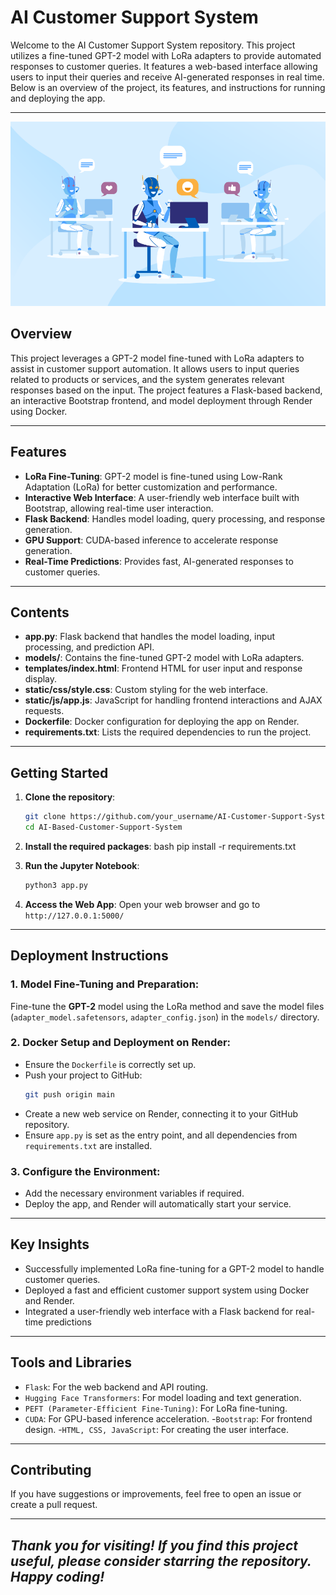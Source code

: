 # AI Customer Support System

Welcome to the AI Customer Support System repository. This project utilizes a fine-tuned GPT-2 model with LoRa adapters to provide automated responses to customer queries. It features a web-based interface allowing users to input their queries and receive AI-generated responses in real time. Below is an overview of the project, its features, and instructions for running and deploying the app.

---

<div align="center">
  <img src="./AI_image.png" alt="AI Customer Support System" style="border:none;">
</div>

## Overview

This project leverages a GPT-2 model fine-tuned with LoRa adapters to assist in customer support automation. It allows users to input queries related to products or services, and the system generates relevant responses based on the input. The project features a Flask-based backend, an interactive Bootstrap frontend, and model deployment through Render using Docker.

---

## Features

- **LoRa Fine-Tuning**: GPT-2 model is fine-tuned using Low-Rank Adaptation (LoRa) for better customization and performance.
- **Interactive Web Interface**: A user-friendly web interface built with Bootstrap, allowing real-time user interaction.
- **Flask Backend**: Handles model loading, query processing, and response generation.
- **GPU Support**: CUDA-based inference to accelerate response generation.
- **Real-Time Predictions**: Provides fast, AI-generated responses to customer queries.

---

## Contents

- **app.py**: Flask backend that handles the model loading, input processing, and prediction API.
- **models/**: Contains the fine-tuned GPT-2 model with LoRa adapters.
- **templates/index.html**: Frontend HTML for user input and response display.
- **static/css/style.css**: Custom styling for the web interface.
- **static/js/app.js**: JavaScript for handling frontend interactions and AJAX requests.
- **Dockerfile**: Docker configuration for deploying the app on Render.
- **requirements.txt**: Lists the required dependencies to run the project.

---

## Getting Started

1. **Clone the repository**:
   ```bash
   git clone https://github.com/your_username/AI-Customer-Support-System.git
   cd AI-Based-Customer-Support-System
2. **Install the required packages**:
   bash
   pip install -r requirements.txt
   
3. **Run the Jupyter Notebook**:
   ```bash
   python3 app.py

4. **Access the Web App**: Open your web browser and go to `http://127.0.0.1:5000/`

---

## Deployment Instructions

### 1. Model Fine-Tuning and Preparation: 

Fine-tune the **GPT-2** model using the LoRa method and save the model files (`adapter_model.safetensors`, `adapter_config.json`) in the `models/` directory.

### 2. Docker Setup and Deployment on Render:

- Ensure the `Dockerfile` is correctly set up.
- Push your project to GitHub:
  ```bash
  git push origin main
- Create a new web service on Render, connecting it to your GitHub repository.
- Ensure `app.py` is set as the entry point, and all dependencies from `requirements.txt` are installed.

### 3. Configure the Environment:

- Add the necessary environment variables if required.
- Deploy the app, and Render will automatically start your service.

---

## Key Insights

- Successfully implemented LoRa fine-tuning for a GPT-2 model to handle customer queries.
- Deployed a fast and efficient customer support system using Docker and Render.
- Integrated a user-friendly web interface with a Flask backend for real-time predictions

---

## Tools and Libraries

- `Flask`: For the web backend and API routing.
- `Hugging Face Transformers`: For model loading and text generation.
- `PEFT (Parameter-Efficient Fine-Tuning)`: For LoRa fine-tuning.
- `CUDA`: For GPU-based inference acceleration.
-`Bootstrap`: For frontend design.
-`HTML, CSS, JavaScript`: For creating the user interface.

---

## Contributing
If you have suggestions or improvements, feel free to open an issue or create a pull request.

---

## *Thank you for visiting! If you find this project useful, please consider starring the repository. Happy coding!*
